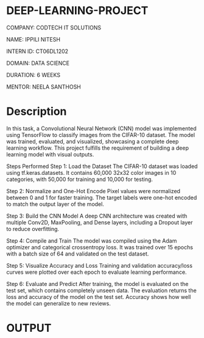 # DEEP-LEARNING-PROJECT
COMPANY: CODTECH IT SOLUTIONS

NAME: IPPILI NITESH

INTERN ID: CT06DL1202

DOMAIN: DATA SCIENCE

DURATION: 6 WEEKS

MENTOR: NEELA SANTHOSH

# Description
In this task, a Convolutional Neural Network (CNN) model was implemented using TensorFlow to classify images from the CIFAR-10 dataset. The model was trained, evaluated, and visualized, showcasing a complete deep learning workflow. This project fulfills the requirement of building a deep learning model with visual outputs.

Steps Performed
Step 1: Load the Dataset
The CIFAR-10 dataset was loaded using tf.keras.datasets. It contains 60,000 32x32 color images in 10 categories, with 50,000 for training and 10,000 for testing.

Step 2: Normalize and One-Hot Encode
Pixel values were normalized between 0 and 1 for faster training. The target labels were one-hot encoded to match the output layer of the model.

Step 3: Build the CNN Model
A deep CNN architecture was created with multiple Conv2D, MaxPooling, and Dense layers, including a Dropout layer to reduce overfitting.

Step 4: Compile and Train
The model was compiled using the Adam optimizer and categorical crossentropy loss. It was trained over 15 epochs with a batch size of 64 and validated on the test dataset.

Step 5: Visualize Accuracy and Loss
Training and validation accuracy/loss curves were plotted over each epoch to evaluate learning performance.

Step 6: Evaluate and Predict
After training, the model is evaluated on the test set, which contains completely unseen data. The evaluation returns the loss and accuracy of the model on the test set. Accuracy shows how well the model can generalize to new reviews.

# OUTPUT
